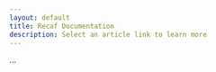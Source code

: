```yaml
---
layout: default
title: Recaf Documentation
description: Select an article link to learn more
---
```

...